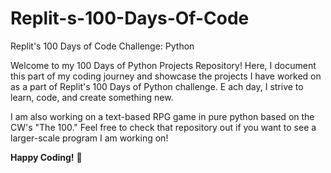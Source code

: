 # Replit-s-100-Days-Of-Code
Replit's 100 Days of Code Challenge: Python

Welcome to my 100 Days of Python Projects Repository! 
Here, I document this part of my coding journey and showcase the projects I have worked on as a part of Replit's 100 Days of Python challenge. E
ach day, I strive to learn, code, and create something new.

I am also working on a text-based RPG game in pure python based on the CW's "The 100."
Feel free to check that repository out if you want to see a larger-scale program I am working on!

**Happy Coding!** 🚀
